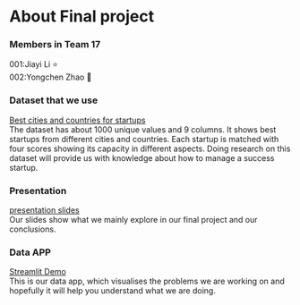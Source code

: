 # About Final project

### Members in Team 17

001:Jiayi Li    ⭐  
002:Yongchen Zhao   🌙  

### Dataset that we use

[Best cities and countries for startups](https://www.kaggle.com/datasets/ramjasmaurya/best-cities-and-countries-for-startups-in-2021)
<br>The dataset has about 1000 unique values and 9 columns. It shows best startups from different cities and countries. Each startup is matched with four scores showing its capacity in different aspects. Doing research on this dataset will provide us with knowledge about how to manage a success startup.

### Presentation

[presentation slides](team-17.pptx)
<br>Our slides show what we mainly explore in our final project and our conclusions.

### Data APP
 
 [Streamlit Demo](https://nuonuo-73-final-project-team-17-final-project-qcicun.streamlit.app/)
 <br>This is our data app, which visualises the problems we are working on and hopefully it will help you understand what we are doing.
